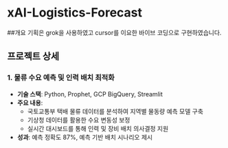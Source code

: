 # xAI-Logistics-Forecast

##개요
기획은 grok을 사용하였고 cursor를 이요한 바이브 코딩으로 구현하였습니다.

## 프로젝트 상세

### 1. 물류 수요 예측 및 인력 배치 최적화
- **기술 스택**: Python, Prophet, GCP BigQuery, Streamlit
- **주요 내용**:
  - 국토교통부 택배 물류 데이터를 분석하여 지역별 물동량 예측 모델 구축
  - 기상청 데이터를 활용한 수요 변동성 보정
  - 실시간 대시보드를 통해 인력 및 장비 배치 의사결정 지원
- **성과**: 예측 정확도 87%, 예측 기반 배치 시나리오 제시
